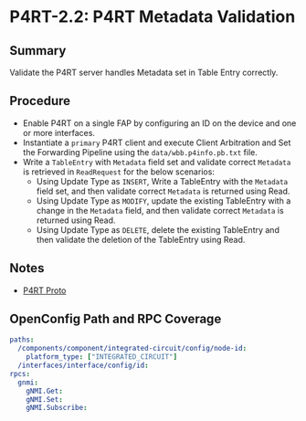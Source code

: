 # P4RT-2.2: P4RT Metadata Validation

## Summary

Validate the P4RT server handles Metadata set in Table Entry correctly.

## Procedure

*   Enable P4RT on a single FAP by configuring an ID on the device and one or
    more interfaces.
*   Instantiate a `primary` P4RT client and execute Client Arbitration and Set
    the Forwarding Pipeline using the `data/wbb.p4info.pb.txt` file.
*   Write a `TableEntry` with `Metadata` field set and validate correct
    `Metadata` is retrieved in `ReadRequest` for the below scenarios:
    *   Using Update Type as `INSERT`, Write a TableEntry with the `Metadata`
        field set, and then validate correct `Metadata` is returned using Read.
    *   Using Update Type as `MODIFY`, update the existing TableEntry with a
        change in the `Metadata` field, and then validate correct `Metadata` is
        returned using Read.
    *   Using Update Type as `DELETE`, delete the existing TableEntry and then
        validate the deletion of the TableEntry using Read.

## Notes

*   [P4RT Proto](https://github.com/p4lang/p4runtime/blob/main/proto/p4/v1/p4runtime.proto)

## OpenConfig Path and RPC Coverage
```yaml
paths:
  /components/component/integrated-circuit/config/node-id:
    platform_type: ["INTEGRATED_CIRCUIT"]
  /interfaces/interface/config/id:
rpcs:
  gnmi:
    gNMI.Get:
    gNMI.Set:
    gNMI.Subscribe:
```
